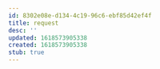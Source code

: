 ```yaml
---
id: 8302e08e-d134-4c19-96c6-ebf85d42ef4f
title: request
desc: ''
updated: 1618573905338
created: 1618573905338
stub: true
---
```


